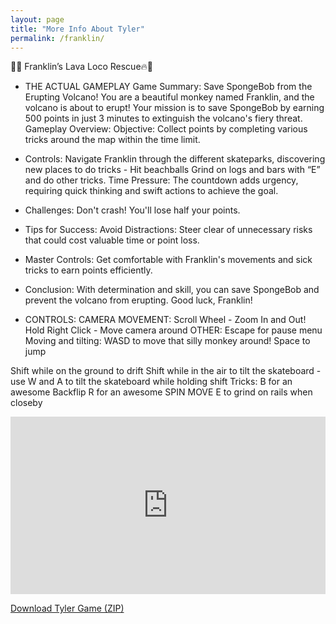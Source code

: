 ```yaml
---
layout: page
title: "More Info About Tyler"
permalink: /franklin/
---
```


🐒🔥 Franklin’s Lava Loco Rescue🔥🐒 

- THE ACTUAL GAMEPLAY
Game Summary: Save SpongeBob from the Erupting Volcano!
You are a beautiful monkey named Franklin, and the volcano is about to erupt! Your mission is to save SpongeBob by earning 500 points in just 3 minutes to extinguish the volcano's fiery threat.
Gameplay Overview:
Objective: Collect points by completing various tricks around the map within the time limit.


- Controls: Navigate Franklin through the different skateparks, discovering new places to do tricks - Hit beachballs Grind on logs and bars with “E” and do other tricks.
Time Pressure: The countdown adds urgency, requiring quick thinking and swift actions to achieve the goal.


- Challenges: Don't crash! You'll lose half your points.


- Tips for Success:
Avoid Distractions: Steer clear of unnecessary risks that could cost valuable time or point loss.


- Master Controls: Get comfortable with Franklin's movements and sick tricks to earn points efficiently.


- Conclusion:
With determination and skill, you can save SpongeBob and prevent the volcano from erupting. Good luck, Franklin!

- CONTROLS:
CAMERA MOVEMENT:
Scroll Wheel - Zoom In and Out!
Hold Right Click - Move camera around
OTHER:
	Escape for pause menu
Moving and tilting:
WASD to move that silly monkey around!
Space to jump

Shift while on the ground to drift
Shift while in the air to tilt the skateboard - use W and A to tilt the skateboard while holding shift
Tricks:
B for an awesome Backflip
R for an awesome SPIN MOVE
E to grind on rails when closeby


<div style="position: relative; padding-bottom: 56.25%; height: 0; overflow: hidden;">
  <iframe src="https://www.youtube.com/embed/b7zMCqxQcdA" 
          style="position: absolute; top: 0; left: 0; width: 100%; height: 100%;" 
          frameborder="0" 
          allowfullscreen>
  </iframe>
</div>



<a href="/assets/games/FranklinGame.png" download>Download Tyler Game (ZIP)</a>





